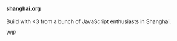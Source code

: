 #### [shanghai.org](http://shanghaijs.org/)

Build with <3 from a bunch of JavaScript enthusiasts in Shanghai.

WIP